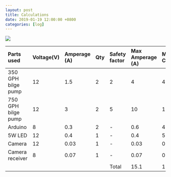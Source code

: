```yaml
---
layout: post
title: Calculations
date: 2019-01-19 12:00:00 +0800
categories: [log]
---
```

<img src="/speaalpha18/asset_images/calculations/calc1.jpeg"/>

|Parts used|Voltage(V)|Amperage (A)|Qty|Safety factor|Max Amperage (A)|Max Power Consumption(W)|
|:-|:-|:-|:-|:-|:-|:-|
|350 GPH bilge pump|12|1.5|2|2|4|48|
|750 GPH bilge pump|12|3|2|5|10|120|
|Arduino|8|0.3|2|-|0.6|4.8|
|5W LED|12|0.4|1|-|0.4|5|
|Camera|12|0.03|1|-|0.03|0.084|
|Camera receiver|8|0.07|1|-|0.07|0.056|
| | | | |Total|15.1|177.94|